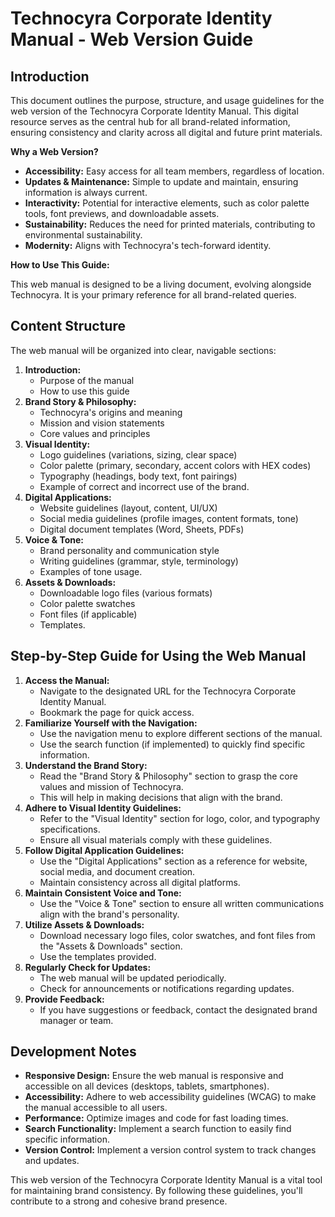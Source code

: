 # Technocyra Corporate Identity Manual - Web Version Guide

## Introduction

This document outlines the purpose, structure, and usage guidelines for the web version of the Technocyra Corporate Identity Manual. This digital resource serves as the central hub for all brand-related information, ensuring consistency and clarity across all digital and future print materials.

**Why a Web Version?**

- **Accessibility:** Easy access for all team members, regardless of location.
- **Updates & Maintenance:** Simple to update and maintain, ensuring information is always current.
- **Interactivity:** Potential for interactive elements, such as color palette tools, font previews, and downloadable assets.
- **Sustainability:** Reduces the need for printed materials, contributing to environmental sustainability.
- **Modernity:** Aligns with Technocyra's tech-forward identity.

**How to Use This Guide:**

This web manual is designed to be a living document, evolving alongside Technocyra. It is your primary reference for all brand-related queries.

## Content Structure

The web manual will be organized into clear, navigable sections:

1.  **Introduction:**
    - Purpose of the manual
    - How to use this guide
2.  **Brand Story & Philosophy:**
    - Technocyra's origins and meaning
    - Mission and vision statements
    - Core values and principles
3.  **Visual Identity:**
    - Logo guidelines (variations, sizing, clear space)
    - Color palette (primary, secondary, accent colors with HEX codes)
    - Typography (headings, body text, font pairings)
    - Example of correct and incorrect use of the brand.
4.  **Digital Applications:**
    - Website guidelines (layout, content, UI/UX)
    - Social media guidelines (profile images, content formats, tone)
    - Digital document templates (Word, Sheets, PDFs)
5.  **Voice & Tone:**
    - Brand personality and communication style
    - Writing guidelines (grammar, style, terminology)
    - Examples of tone usage.
6.  **Assets & Downloads:**
    - Downloadable logo files (various formats)
    - Color palette swatches
    - Font files (if applicable)
    - Templates.

## Step-by-Step Guide for Using the Web Manual

1.  **Access the Manual:**
    - Navigate to the designated URL for the Technocyra Corporate Identity Manual.
    - Bookmark the page for quick access.
2.  **Familiarize Yourself with the Navigation:**
    - Use the navigation menu to explore different sections of the manual.
    - Use the search function (if implemented) to quickly find specific information.
3.  **Understand the Brand Story:**
    - Read the "Brand Story & Philosophy" section to grasp the core values and mission of Technocyra.
    - This will help in making decisions that align with the brand.
4.  **Adhere to Visual Identity Guidelines:**
    - Refer to the "Visual Identity" section for logo, color, and typography specifications.
    - Ensure all visual materials comply with these guidelines.
5.  **Follow Digital Application Guidelines:**
    - Use the "Digital Applications" section as a reference for website, social media, and document creation.
    - Maintain consistency across all digital platforms.
6.  **Maintain Consistent Voice and Tone:**
    - Use the "Voice & Tone" section to ensure all written communications align with the brand's personality.
7.  **Utilize Assets & Downloads:**
    - Download necessary logo files, color swatches, and font files from the "Assets & Downloads" section.
    - Use the templates provided.
8.  **Regularly Check for Updates:**
    - The web manual will be updated periodically.
    - Check for announcements or notifications regarding updates.
9.  **Provide Feedback:**
    - If you have suggestions or feedback, contact the designated brand manager or team.

## Development Notes

- **Responsive Design:** Ensure the web manual is responsive and accessible on all devices (desktops, tablets, smartphones).
- **Accessibility:** Adhere to web accessibility guidelines (WCAG) to make the manual accessible to all users.
- **Performance:** Optimize images and code for fast loading times.
- **Search Functionality:** Implement a search function to easily find specific information.
- **Version Control:** Implement a version control system to track changes and updates.

This web version of the Technocyra Corporate Identity Manual is a vital tool for maintaining brand consistency. By following these guidelines, you'll contribute to a strong and cohesive brand presence.
